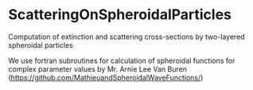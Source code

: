 # ScatteringOnSpheroidalParticles
Computation of extinction and scattering cross-sections by two-layered spheroidal particles

We use fortran subroutines for calculation of spheroidal functions for complex parameter values by Mr. Arnie Lee Van Buren (https://github.com/MathieuandSpheroidalWaveFunctions/)
